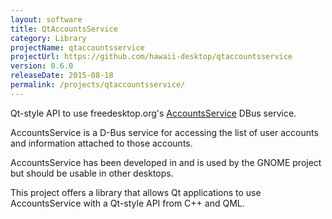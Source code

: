 ```yaml
---
layout: software
title: QtAccountsService
category: Library
projectName: qtaccountsservice
projectUrl: https://github.com/hawaii-desktop/qtaccountsservice
version: 0.6.0
releaseDate: 2015-08-18
permalink: /projects/qtaccountsservice/
---
```


Qt-style API to use freedesktop.org's [AccountsService](http://www.freedesktop.org/wiki/Software/AccountsService) DBus service.

AccountsService is a D-Bus service for accessing the list of user accounts
and information attached to those accounts.

AccountsService has been developed in and is used by the GNOME project but
should be usable in other desktops.

This project offers a library that allows Qt applications to use AccountsService
with a Qt-style API from C++ and QML.
